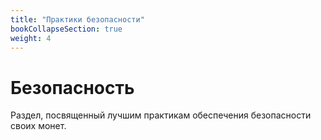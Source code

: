 ```yaml
---
title: "Практики безопасности"
bookCollapseSection: true
weight: 4
---
```


# Безопасность

Раздел, посвященный лучшим практикам обеспечения безопасности своих монет.